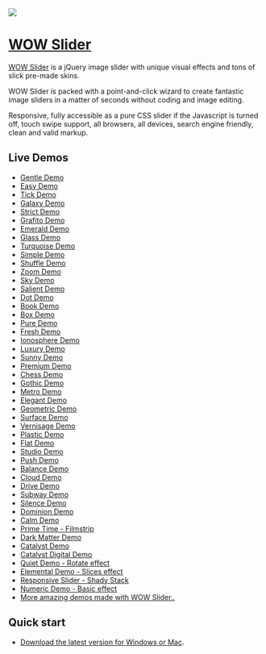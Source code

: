 <a href="http://wowslider.com/">
  <img src="http://wowslider.com/images/wowslider-demos800.jpg">
</a>

# [WOW Slider](http://wowslider.com/)

[WOW Slider](http://wowslider.com/) is a jQuery image slider with unique  visual effects 
and tons of slick pre-made skins. 

WOW Slider is packed with a point-and-click wizard to create fantastic image sliders in a matter of seconds without 
coding and image editing. 

Responsive, fully accessible as a pure CSS slider if the Javascript is turned off, touch swipe support, 
all browsers, all devices,  search engine friendly, clean and valid markup. 

## Live Demos
*    [Gentle Demo](http://www.wowslider.com/simple-jquery-slider-gentle-linear-demo.html "Simple jQuery Slider - Gentle Template Demo with Basic linear effect")
*    [Easy Demo](http://www.wowslider.com/slideshow-javascript-easy-page-demo.html "Slideshow javascript - Easy Template Demo with Page effect")
*    [Tick Demo](http://www.wowslider.com/gallery-jquery-tick-book-demo.html "Gallery jQuery - Tick Template Demo with Book effect")
*    [Galaxy Demo](http://www.wowslider.com/css-gallery-galaxy-collage-demo.html "CSS Gallery - Galaxy Template Demo with Collage effect")
*    [Strict Demo](http://www.wowslider.com/jquery-photo-gallery-strict-photo-demo.html "jQuery Photo Gallery - Strict Template Demo with Photo effect")
*    [Grafito Demo](http://www.wowslider.com/wordpress-gallery-plugin-grafito-seven-demo.html "Wordpress Gallery Plugin - Grafito Template Demo with Seven effect")
*    [Emerald Demo](http://www.wowslider.com/slider-javascript-emerald-photo-demo.html "Slider javascript - Emerald Template Demo with Page effect")
*    [Glass Demo](http://www.wowslider.com/responsive-image-gallery-glass-collage.html "Responsive Image Gallery - Glass Template Demo with Basic Collage effect")
*    [Turquoise Demo](http://www.wowslider.com/slideshow-creator-turquoise-stack-v-demo.html "Slideshow creator - Turquoise Template Demo with Stack Vertical effect")
*    [Simple Demo](http://www.wowslider.com/image-gallery-simple-basic-demo.html "Image gallery - Simple Template Demo with Basic effect")
*    [Shuffle Demo](http://www.wowslider.com/slideshow-html-shuffle-rotate-demo.html "Slideshow HTML - Shuffle Template Demo with Rotate effect")
*    [Zoom Demo](http://www.wowslider.com/slideshow-software-zoom-domino-demo.html "Slideshow software - Zoom Template Demo with Domino effect")
*    [Sky Demo](http://www.wowslider.com/wordpress-gallery-sky-blur-demo.html "Wordpress gallery - Sky Template Demo with Blur effect")
*    [Salient Demo](http://www.wowslider.com/slideshow-jquery-salient-squares-demo.html "Slideshow jQuery - Salient Template Demo with Squares effect")
*    [Dot Demo](http://www.wowslider.com/jquery-gallery-dot-seven-demo.html "jQuery gallery - Dot Template Demo with Seven effect")
*    [Book Demo](http://www.wowslider.com/css3-image-slider-book-demo.html "CSS3 Image Slider - Book Template Demo with Book effect")
*    [Box Demo](http://wowslider.com/html5-image-slider-box-stack-v-demo.html "HTML5 Image Slider - Box Template Demo with Stack Vertical effect")
*    [Pure Demo](http://www.wowslider.com/css3-slideshow-pure-domino.html "CSS3 Slideshow - Pure Template Demo with Domino effect")
*    [Fresh Demo](http://www.wowslider.com/3d-slider-jquery-fresh-cube-demo.html "3D Slider jQuery - Fresh Template Demo with Cube effect")
*    [Ionosphere Demo](http://www.wowslider.com/javascript-slider-ionosphere-stack-demo.html "Javascript Slider - Ionosphere Template Demo with Stack effect")
*    [Luxury Demo](http://wowslider.com/html5-slideshow-luxury-slices-demo.html "HTML5 Slideshow - Luxury Template Demo with Slices effect")
*    [Sunny Demo](http://www.wowslider.com/html5-slider-sunny-fade-demo.html "HTML5 Slider - Sunny Template Demo with Fade effect")
*    [Premium Demo](http://www.wowslider.com/js-image-slider-premium-page-demo.html "JS Image Slider - Premium Template Demo with Page effect")
*    [Chess Demo](http://www.wowslider.com/responsive-slideshow-chess-blinds-demo.html "Responsive slideshow - Chess Template Demo with Blinds effect")
*    [Gothic Demo](http://www.wowslider.com/css3-slider-gothic-domino-demo.html "CSS3 Slider - Gothic Template Demo with Domino effect")
*    [Metro Demo](http://www.wowslider.com/photo-slideshow-metro-rotate-demo.html "Photo slideshow - Metro Template Demo with Rotate effect")
*    [Elegant Demo](http://wowslider.com/slider-jquery-elegant-linear-demo.html "Slider jQuery - Elegant Template Demo with Basic linear effect")
*    [Geometric Demo](http://www.wowslider.com/banner-maker-geometric-kenburns-demo.html "Banner maker - Geometric Template Demo with Ken Burns effect")
*    [Surface Demo](http://www.wowslider.com/slideshow-maker-software-surface-blur-demo.html "Slideshow Maker Software - Surface Template Demo with Blur effect")
*    [Vernisage Demo](http://www.wowslider.com/jquery-carousel-vernisage-stack-v-demo.html "jQuery Carousel - Vernisage Template Demo with Stack vertical effect")
*    [Plastic Demo](http://wowslider.com/css-slideshow-plastic-squares.html "CSS Slideshow - Plastic Template Demo with Squares effect")
*    [Flat Demo](http://www.wowslider.com/jquery-slideshow-flat-slices.html "jQuery Slideshow - Flat Template Demo with Slices effect")
*    [Studio Demo](http://www.wowslider.com/css-slideshow-studio-fade.html "CSS Slideshow - Studio Template Demo with Fade effect")
*    [Push Demo](http://www.wowslider.com/css-image-gallery-push-stack.html "CSS Image Gallery - Push Template Demo with Stack effect")
*    [Balance Demo](http://www.wowslider.com/online-photo-slideshow-balance-blast.html "Online Photo Slideshow - Balance Template Demo")
*    [Cloud Demo](http://www.wowslider.com/photo-slider-cloud-fly.html "Photo Slider - Cloud Template Demo with Fly effect")
*    [Drive Demo](http://www.wowslider.com/online-photo-gallery-drive-rotate.html "Online Photo Gallery - Drive Template Demo with Rotate effect")
*    [Subway Demo](http://www.wowslider.com/web-photo-gallery-subway-basic.html "Web Photo Gallery - Subway Template Demo with Basic effect")
*    [Silence Demo](http://wowslider.com/html-slideshow-silence-blur-demo.html "HTML slideshow - Silence Template Demo with Blur effect")
*    [Dominion Demo](http://www.wowslider.com/html-gallery-dominion-blinds-demo.html "HTML gallery - Dominion Template Demo with Blinds effect")
*    [Calm Demo](http://www.wowslider.com/html-slider-calm-kenburns-demo.html "HTML slider - Calm Template Demo with Ken Burns effect")
*    [Prime Time - Filmstrip](http://wowslider.com/jquery-image-scroller-prime-time-linear-demo.html "jQuery Image Scroller - Prime Time Template Demo with Basic linear effect")
*    [Dark Matter Demo](http://www.wowslider.com/free-image-slider-dark-matter-squares-demo.html "Free image slider - Dark Matter Demo with Squares effect")
*    [Catalyst Demo](http://www.wowslider.com/jquery-banner-rotator-catalyst-fade-demo.html "Jquery banner rotator - Catalyst Template Demo with Fade effect")
*    [Catalyst Digital Demo](http://www.wowslider.com/jquery-picture-slider-catalyst-digital-stack-demo.html "jQuery Picture Slider - Catalyst Digital Template Demo with Stack effect")
*    [Quiet Demo - Rotate effect](http://www.wowslider.com/javascript-slideshow-quiet-rotate-demo.html "Javascript Slideshow - Quiet Template Demo with Rotate effect")
*    [Elemental Demo - Slices effect](http://www.wowslider.com/jquery-slider-css-elemental-slices-demo.html "jQuery Slider CSS - Elemental Slices Demo")
*    [Responsive Slider - Shady Stack](http://wowslider.com/wordpress-gallery-css-shady-stack-v-demo.html "Responsive Slider - Wordpress Shady Stack Demo")
*    [Numeric Demo - Basic effect](http://wowslider.com/html5-image-gallery-numeric-basic-demo.html "HTML5 Image Gallery Numeric Basic Demo")
*    [More amazing demos made with WOW Slider..](http://wowslider.com/jquery-image-rotator-terse-blur-demo.html "jQuery Slider - Terse Blur") 


## Quick start

* [Download the latest version for Windows or Mac](http://wowslider.com/).



